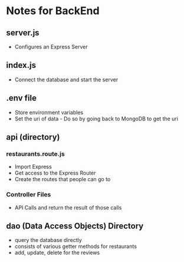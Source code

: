 # Notes for BackEnd
## server.js 
- Configures an Express Server

## index.js
- Connect the database and start the server 

## .env file
- Store environment variables 
- Set the uri of data - Do so by going back to MongoDB to get the uri 

## api (directory)
### restaurants.route.js
- Import Express
- Get access to the Express Router
- Create the routes that people can go to


### Controller Files 
- API Calls and return the result of those calls 

## dao (Data Access Objects) Directory 
- query the database directly
- consists of various getter methods for restaurants
- add, update, delete for the reviews 
